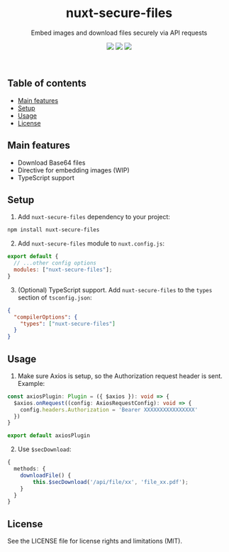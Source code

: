 <h1 align="center">
  nuxt-secure-files
</h1>
<p align="center">
  Embed images and download files securely via API requests<br />
</p>

<p align="center">
  <a href="https://www.npmjs.com/package/nuxt-secure-files"><img src="https://img.shields.io/npm/v/nuxt-secure-files?style=flat-square"></a> <a href="https://www.npmjs.com/package/nuxt-secure-files"><img src="https://img.shields.io/npm/dt/nuxt-secure-files?style=flat-square"></a> <a href="#"><img src="https://img.shields.io/github/license/dogchef-be/nuxt-secure-files?style=flat-square"></a>
</p>
<br />


## Table of contents
- [Main features](#main-features)
- [Setup](#setup)
- [Usage](#usage)
- [License](#license)

## Main features

- Download Base64 files
- Directive for embedding images (WIP)
- TypeScript support

## Setup

1. Add `nuxt-secure-files` dependency to your project:

```bash
npm install nuxt-secure-files
```

2. Add `nuxt-secure-files` module to `nuxt.config.js`:

```js
export default {
  // ...other config options
  modules: ["nuxt-secure-files"];
}
```

3. (Optional) TypeScript support. Add `nuxt-secure-files` to the `types` section of `tsconfig.json`:

```json
{
  "compilerOptions": {
    "types": ["nuxt-secure-files"]
  }
}
```

## Usage

1. Make sure Axios is setup, so the Authorization request header is sent. Example:

```ts
const axiosPlugin: Plugin = ({ $axios }): void => {
  $axios.onRequest((config: AxiosRequestConfig): void => {
    config.headers.Authorization = 'Bearer XXXXXXXXXXXXXXXX'
  })
}

export default axiosPlugin
```

2. Use `$secDownload`:

```ts
{
  methods: {
    downloadFile() {
        this.$secDownload('/api/file/xx', 'file_xx.pdf');
    }
  }
}
```

## License

See the LICENSE file for license rights and limitations (MIT).
